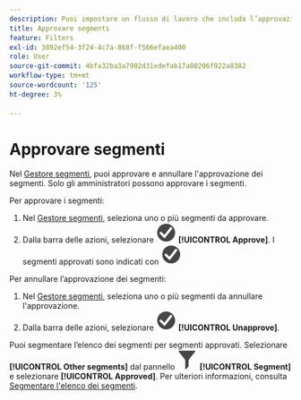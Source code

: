 ```yaml
---
description: Puoi impostare un flusso di lavoro che includa l’approvazione di segmenti per vari livelli di applicazione, per reparti o gruppi specifici e in linea con i criteri di reporting.
title: Approvare segmenti
feature: Filters
exl-id: 3892ef54-3f24-4c7a-868f-f566efaea400
role: User
source-git-commit: 4bfa32ba3a7902d31edefab17a00206f922a8382
workflow-type: tm+mt
source-wordcount: '125'
ht-degree: 3%

---
```


# Approvare segmenti

Nel [Gestore segmenti](manage-filters.md), puoi approvare e annullare l&#39;approvazione dei segmenti. Solo gli amministratori possono approvare i segmenti.

Per approvare i segmenti:

1. Nel [Gestore segmenti](manage-filters.md), seleziona uno o più segmenti da approvare.
1. Dalla barra delle azioni, selezionare ![CheckmarkCircle](/help/assets/icons/CheckmarkCircle.svg) **[!UICONTROL Approve]**. I segmenti approvati sono indicati con ![CheckmarkCircle](/help/assets/icons/CheckmarkCircle.svg)

Per annullare l’approvazione dei segmenti:

1. Nel [Gestore segmenti](manage-filters.md), seleziona uno o più segmenti da annullare l&#39;approvazione.
1. Dalla barra delle azioni, selezionare ![CheckmarkCircle](/help/assets/icons/CheckmarkCircle.svg) **[!UICONTROL Unapprove]**.


Puoi segmentare l’elenco dei segmenti per segmenti approvati. Selezionare **[!UICONTROL Other segments]** dal pannello ![Segmento](/help/assets/icons/Filter.svg) **[!UICONTROL Segment]** e selezionare **[!UICONTROL Approved]**. Per ulteriori informazioni, consulta [Segmentare l&#39;elenco dei segmenti](/help/components/filters/filters-filter.md).
